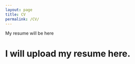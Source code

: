 ```yaml
---
layout: page
title: CV
permalink: /CV/
---
```

  
My resume will be here  
# I will upload my resume here.  
